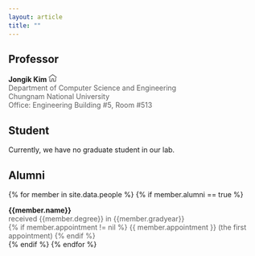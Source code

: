 ```yaml
---
layout: article
title: ""
---
```


## Professor

<div class="grid">
  <div class="cell cell--auto">
	  <div style="font-size: 1em; font-weight: bolder;">
      Jongik Kim 
      <script type="text/javascript">
      var email="jongik"
      var domain="cnu.ac.kr"
      document.write("<a style=text-decoration:none href="+"mail"+"to:"+email+"@"+domain+">"+"<img src=\"assets\/email.png\" height=\"18\" width=\"18\">"+"<\/a>")
      </script>
      <a href="https://jongikkim.github.io"><img src="assets/home.png" height="16" width="16"></a>
      </div>
	  <div style="color: #606060; font-size: 1em;">
	  Department of Computer Science and Engineering
      </div>
	  <div style="color: #606060; font-size: 1em;">
	  Chungnam National University
      </div>
	  <div style="color: #606060; font-size: 1em;">
      Office: Engineering Building #5, Room #513
	  </div>
  </div>
</div>

## Student
Currently, we have no graduate student in our lab.

## Alumni
{% for member in site.data.people %}
    {% if member.alumni == true %}
<div class="grid">
  <div class="cell cell--auto">
	  <div style="font-size: 1em; font-weight: bolder;">{{member.name}}</div>
	  <div style="color: #606060; font-size: 1em;"> received {{member.degree}} in {{member.gradyear}}</div>
	  <div style="color: #606060; font-size: 1em;">
          {% if member.appointment != nil %}
              {{ member.appointment }} (the first appointment)
          {% endif %}
          </div>
  </div>
</div>

<div class="m-3"></div>
    {% endif %}
{% endfor %}
